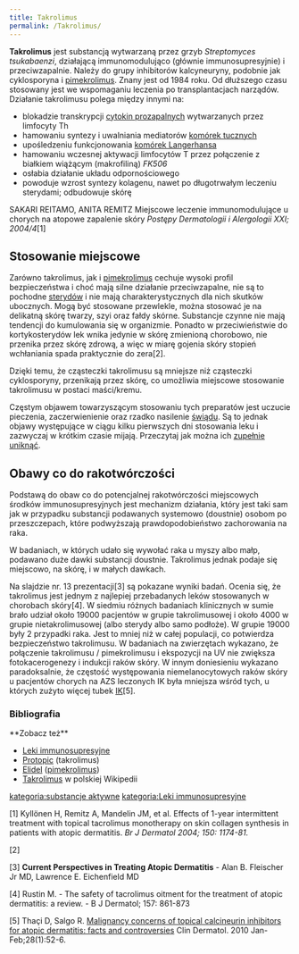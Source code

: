 ```yaml
---
title: Takrolimus
permalink: /Takrolimus/
---
```


**Takrolimus** jest substancją wytwarzaną przez grzyb *Streptomyces tsukabaenzi*, działającą immunomodulująco (głównie immunosupresyjnie) i przeciwzapalnie. Należy do grupy inhibitorów kalcyneuryny, podobnie jak cyklosporyna i [pimekrolimus](/pimekrolimus "wikilink"). Znany jest od 1984 roku. Od dłuższego czasu stosowany jest we wspomaganiu leczenia po transplantacjach narządów. Działanie takrolimusu polega między innymi na:

-   blokadzie transkrypcji [cytokin prozapalnych](/stan_zapalny_skóry "wikilink") wytwarzanych przez limfocyty Th
-   hamowaniu syntezy i uwalniania mediatorów [komórek tucznych](/komórki_tuczne "wikilink")
-   upośledzeniu funkcjonowania [komórek Langerhansa](/komórki_Langerhansa "wikilink")
-   hamowaniu wczesnej aktywacji limfocytów T przez połączenie z białkiem wiążącym (makrofiliną) *FK506*
-   osłabia działanie układu odpornościowego
-   powoduje wzrost syntezy kolagenu, nawet po długotrwałym leczeniu sterydami; odbudowuje skórę <ref name="miejscowe">

SAKARI REITAMO, ANITA REMITZ Miejscowe leczenie immunomodulujące u chorych na atopowe zapalenie skóry *Postępy Dermatologii i Alergologii XXI; 2004/4*</ref>[1]

Stosowanie miejscowe
--------------------

Zarówno takrolimus, jak i [pimekrolimus](/pimekrolimus "wikilink") cechuje wysoki profil bezpieczeństwa i choć mają silne działanie przeciwzapalne, nie są to pochodne [sterydów](/kortykosterydy "wikilink") i nie mają charakterystycznych dla nich skutków ubocznych. Mogą być stosowane przewlekle, można stosować je na delikatną skórę twarzy, szyi oraz fałdy skórne. Substancje czynne nie mają tendencji do kumulowania się w organizmie. Ponadto w przeciwieństwie do kortykosterydów lek wnika jedynie w skórę zmienioną chorobowo, nie przenika przez skórę zdrową, a więc w miarę gojenia skóry stopień wchłaniania spada praktycznie do zera[2].

Dzięki temu, że cząsteczki takrolimusu są mniejsze niż cząsteczki cyklosporyny, przenikają przez skórę, co umożliwia miejscowe stosowanie takrolimusu w postaci maści/kremu.

Częstym objawem towarzyszącym stosowaniu tych preparatów jest uczucie pieczenia, zaczerwienienie oraz rzadko nasilenie [świądu](/świąd "wikilink"). Są to jednak objawy występujące w ciągu kilku pierwszych dni stosowania leku i zazwyczaj w krótkim czasie mijają. Przeczytaj jak można ich [zupełnie uniknąć](/protopic#Jak_unikn.C4.85.C4.87_pieczenia_po_zastosowaniu_Protopiku.3F "wikilink").

Obawy co do rakotwórczości
--------------------------

Podstawą do obaw co do potencjalnej rakotwórczości miejscowych środków immunosupresyjnych jest mechanizm działania, który jest taki sam jak w przypadku substancji podawanych systemowo (doustnie) osobom po przeszczepach, które podwyższają prawdopodobieństwo zachorowania na raka.

W badaniach, w których udało się wywołać raka u myszy albo małp, podawano duże dawki substancji doustnie. Takrolimus jednak podaje się miejscowo, na skórę, i w małych dawkach.

Na slajdzie nr. 13 prezentacji[3] są pokazane wyniki badań. Ocenia się, że takrolimus jest jednym z najlepiej przebadanych leków stosowanych w chorobach skóry[4]. W siedmiu różnych badaniach klinicznych w sumie brało udział około 19000 pacjentów w grupie takrolimusowej i około 4000 w grupie nietakrolimusowej (albo sterydy albo samo podłoże). W grupie 19000 były 2 przypadki raka. Jest to mniej niż w całej populacji, co potwierdza bezpieczeństwo takrolimusu. W badaniach na zwierzętach wykazano, że połączenie takrolimusu / pimekrolimusu i ekspozycji na UV nie zwiększa fotokacerogenezy i indukcji raków skóry. W innym doniesieniu wykazano paradoksalnie, że częstość występowania niemelanocytowych raków skóry u pacjentów chorych na AZS leczonych IK była mniejsza wśród tych, u których zużyto więcej tubek [IK](/Inhibitory_kalcyneuryny "wikilink")[5].

### Bibliografia

<references/>
**Zobacz też**

-   [Leki immunosupresyjne](/Leki_immunosupresyjne "wikilink")
-   [Protopic](/Protopic "wikilink") (takrolimus)
-   [Elidel](/Elidel "wikilink") ([pimekrolimus](/pimekrolimus "wikilink"))
-   [Takrolimus](/Wikipedia:Takrolimus "wikilink") w polskiej Wikipedii

[kategoria:substancje aktywne](/kategoria:substancje_aktywne "wikilink") [kategoria:Leki immunosupresyjne](/kategoria:Leki_immunosupresyjne "wikilink")

[1] Kyllönen H, Remitz A, Mandelin JM, et al. Effects of 1-year intermittent treatment with topical tacrolimus monotherapy on skin collagen synthesis in patients with atopic dermatitis. *Br J Dermatol 2004; 150: 1174-81.*

[2]

[3] **Current Perspectives in Treating Atopic Dermatitis** - Alan B. Fleischer Jr MD, Lawrence E. Eichenfield MD

[4] Rustin M. - The safety of tacrolimus oitment for the treatment of atopic dermatitis: a review. - B J Dermatol; 157: 861-873

[5] Thaçi D, Salgo R. [Malignancy concerns of topical calcineurin inhibitors for atopic dermatitis: facts and controversies](http://www.ncbi.nlm.nih.gov/pubmed/20082951) Clin Dermatol. 2010 Jan-Feb;28(1):52-6.